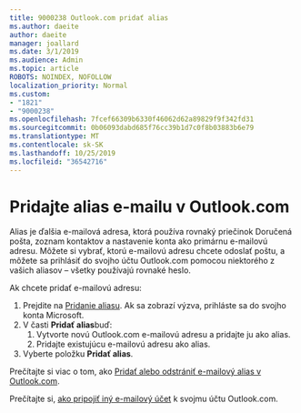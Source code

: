 ```yaml
---
title: 9000238 Outlook.com pridať alias
ms.author: daeite
author: daeite
manager: joallard
ms.date: 3/1/2019
ms.audience: Admin
ms.topic: article
ROBOTS: NOINDEX, NOFOLLOW
localization_priority: Normal
ms.custom:
- "1821"
- "9000238"
ms.openlocfilehash: 7fcef66309b6330f46062d62a89829f9f342fd31
ms.sourcegitcommit: 0b06093dabd685f76cc39b1d7c0f8b03883b6e79
ms.translationtype: MT
ms.contentlocale: sk-SK
ms.lasthandoff: 10/25/2019
ms.locfileid: "36542716"
---
```

# <a name="add-an-email-alias-in-outlookcom"></a>Pridajte alias e-mailu v Outlook.com

Alias je ďalšia e-mailová adresa, ktorá používa rovnaký priečinok Doručená pošta, zoznam kontaktov a nastavenie konta ako primárnu e-mailovú adresu. Môžete si vybrať, ktorú e-mailovú adresu chcete odoslať poštu, a môžete sa prihlásiť do svojho účtu Outlook.com pomocou niektorého z vašich aliasov – všetky používajú rovnaké heslo.

Ak chcete pridať e-mailovú adresu:

1. Prejdite na [Pridanie aliasu](https://go.microsoft.com/fwlink/p/?linkid=864833). Ak sa zobrazí výzva, prihláste sa do svojho konta Microsoft.
2. V časti **Pridať alias**buď:
    1. Vytvorte novú Outlook.com e-mailovú adresu a pridajte ju ako alias.
    2. Pridajte existujúcu e-mailovú adresu ako alias.
3. Vyberte položku **Pridať alias**.

Prečítajte si viac o tom, ako [Pridať alebo odstrániť e-mailový alias v Outlook.com](https://support.office.com/article/459b1989-356d-40fa-a689-8f285b13f1f2?wt.mc_id=Office_Outlook_com_Alchemy).  

Prečítajte si, [ako pripojiť iný e-mailový účet](https://support.office.com/article/c5224df4-5885-4e79-91ba-523aa743f0ba?wt.mc_id=Office_Outlook_com_Alchemy) k svojmu účtu Outlook.com.